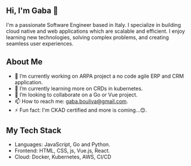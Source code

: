 ## Hi, I'm Gaba 👋

I'm a passionate Software Engineer based in Italy. I specialize in building cloud native and web applications which are scalable and efficient. I enjoy learning new technologies, solving complex problems, and creating seamless user experiences.

## About Me
- 🔭 I’m currently working on ARPA project a no code agile ERP and CRM application.
- 🌱 I’m currently learning more on CRDs in kubernetes.
- 👯 I’m looking to collaborate on a Go or Vue project.
- 📫 How to reach me: gaba.bouliva@gmail.com.
- ⚡ Fun fact: I'm CKAD certified and more is coming...😊.

## My Tech Stack
- Languages: JavaScript, Go and Python.
- Frontend: HTML, CSS, js, Vue.js, React.
- Cloud: Docker, Kubernetes, AWS, CI/CD
